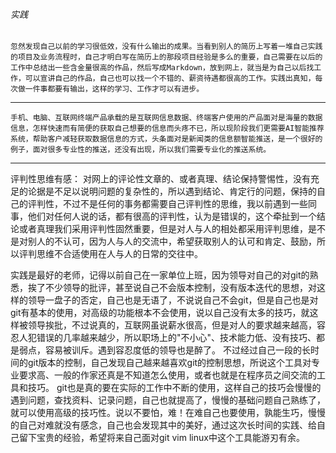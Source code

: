 ###### 实践
	忽然发现自己以前的学习很低效，没有什么输出的成果。当看到别人的简历上写着一堆自己实践的项目及业务流程时，自己才明白写在简历上的那段项目经验是多么的重要，自己需要在以后的工作中总结出一些含金量很高的作品，然后写成Markdown，放到网上，就当是为自己以后找工作，可以宣讲自己的作品，自己也可以找一个不错的、薪资待遇都很高的工作。实践出真知，每次做一件事都要有输出，这样的学习、工作才可以有进步。
- - -
	手机、电脑、互联网终端产品承载的是互联网信息数据、终端客户使用的产品面对是海量的数据信息，怎样快速而有简便的获取自己想要的信息而头疼不已，所以现阶段我们更需要AI智能推荐系统，帮助客户减轻获取数据信息的方式，头条面对是新闻类的信息额智能推送，是一个很好的例子，面对很多专业性的推送，还没有出现，所以我们需要专业化的推送系统。
- - -
评判性思维有感：
对网上的评论性文章的、或者真理、结论保持警惕性，没有充足的论据是不足以说明问题的复杂性的，所以遇到结论、肯定行的问题，保持的自己的评判性，不过不是任何的事务都需要自己评判性的思维，我以前遇到一些同事，他们对任何人说的话，都有很高的评判性，认为是错误的，这个牵扯到一个结论或者真理我们采用评判性固然重要，但是对人与人的相处都采用评判思维，是不是对别人的不认可，因为人与人的交流中，希望获取别人的认可和肯定、鼓励，所以评判思维不合适使用在人与人的日常的交往中。

实践是最好的老师，记得以前自己在一家单位上班，因为领导对自己的对git的熟悉，挨了不少领导的批评，甚至说自己不会版本控制，没有版本迭代的思想，对这样的领导一盘子的否定，自己也是无语了，不说说自己不会git，但是自己也是对git有基本的使用，对高级的功能根本不会使用，说以自己没有太多的技巧，就这样被领导挨批，不过说真的，互联网虽说薪水很高，但是对人的要求越来越高，容忍人犯错误的几率越来越少，所以职场上的"不小心"、技术能力低、没有技巧、都是弱点，容易被训斥。遇到容忍度低的领导也是醉了。
 不过经过自己一段的长时间的git版本的控制，自己发现自己越来越喜欢git的控制思想，所说这个工具对专业要求高、一般的作家还真是不知道怎么使用，或者也就是在程序员之间交流的工具和技巧。
 git也是真的要在实际的工作中不断的使用，这样自己的技巧会慢慢的遇到问题，查找资料、记录问题，自己也就提高了，慢慢的基础问题自己熟练了，就可以使用高级的技巧性。说以不要怕，难！在难自己也要使用，孰能生巧，慢慢的自己对难就没有感念，自己也会发现其中的美好，通过这次长时间的实践、给自己留下宝贵的经验，希望将来自己面对git vim linux中这个工具能游刃有余。

